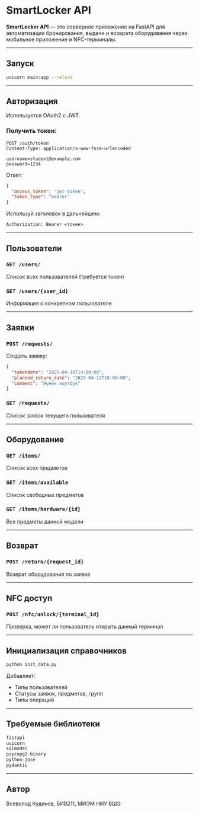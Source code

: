 
# SmartLocker API

**SmartLocker API** — это серверное приложение на FastAPI для автоматизации бронирования, выдачи и возврата оборудования через мобильное приложение и NFC-терминалы.

---

## Запуск

```bash
uvicorn main:app --reload
```

---

## Авторизация

Используется OAuth2 с JWT.

### Получить токен:
```http
POST /auth/token
Content-Type: application/x-www-form-urlencoded

username=student@example.com
password=1234
```

Ответ:
```json
{
  "access_token": "jwt-token",
  "token_type": "bearer"
}
```

Используй заголовок в дальнейшем:
```
Authorization: Bearer <токен>
```

---

## Пользователи

### `GET /users/`
Список всех пользователей (требуется токен)

### `GET /users/{user_id}`
Информация о конкретном пользователе

---

## Заявки

### `POST /requests/`

Создать заявку:
```json
{
  "takendate": "2025-04-10T14:00:00",
  "planned_return_date": "2025-04-12T18:00:00",
  "comment": "Нужен ноутбук"
}
```

### `GET /requests/`
Список заявок текущего пользователя

---

## Оборудование

### `GET /items/`
Список всех предметов

### `GET /items/available`
Список свободных предметов

### `GET /items/hardware/{id}`
Все предметы данной модели

---

## Возврат

### `POST /return/{request_id}`
Возврат оборудования по заявке

---

## NFC доступ

### `POST /nfc/unlock/{terminal_id}`
Проверка, может ли пользователь открыть данный терминал

---

## Инициализация справочников

```bash
python init_data.py
```

Добавляет:
- Типы пользователей
- Статусы заявок, предметов, групп
- Типы операций

---

## Требуемые библиотеки

```txt
fastapi
uvicorn
sqlmodel
psycopg2-binary
python-jose
pydantic
```

---

## Автор
Всеволод Кудинов, БИВ211, МИЭМ НИУ ВШЭ
